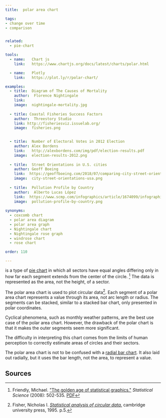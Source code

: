 ```yaml
---
title:  polar area chart 

tags:
- change over time
- comparison


related:
  - pie-chart

tools:
  - name:   Chart js
    link:   https://www.chartjs.org/docs/latest/charts/polar.html

  - name:   Plotly
    link:   https://plot.ly/r/polar-chart/

examples:
  - title:  Diagram of The Causes of Mortality
    author:  Florence Nightingale
    link:   
    image:  nightingale-mortality.jpg
    
  - title: Coastal Fisheries Success Factors
    author:  Threestory Studio
    link: http://fisheriesviz.issuelab.org/
    image:  fisheries.png
  

  - title:  Number of Electoral Votes in 2012 Election
    author: Alex Bordens
    link:   http://alexbordens.com/img/pdf/election-results.pdf
    image:  election-results-2012.png
    
  - title:  Street Orientations in U.S. cities
    author: Geoff Boeing
    link:  https://geoffboeing.com/2018/07/comparing-city-street-orientations/
    image:  city-street-orientations-usa.png
  
  - title:  Pollution Profile by Country
    author:  Alberto Lucas López
    link:  https://www.scmp.com/infographics/article/1674099/infographic-pollution-profile
    image:  pollution-profile-by-country.png
    
synonyms: 
  - coxcomb chart
  - polar area diagram
  - polar area graph
  - Nightingale chart
  - Nightingale rose graph
  - windrose chart
  - rose chart

order: 110

---
```


is a type of [pie chart](/pie-chart) in which all sectors have equal angles differing only in how far each segment extends from the center of the circle. [^friendly]  The data is represented as the area, not the height, of a sector.

<!--more-->
The polar area chart is used to plot circular data[^fisher]. Each segment of a polar area chart represents a value through its area, not arc length or radius. The segments can be stacked, similar to a stacked bar chart, only presented in polar coordinates.

Cyclical phenomena, such as monthly weather patterns, are the best use case of the polar area chart. However, the drawback of the polar chart is that it makes the outer segments seem more significant. 

The difficulty in interpreting this chart comes from the limits of human perception to correctly estimate areas of circles and their sectors.

The polar area chart is not to be confused with a [radial bar chart](/bar-chart#radial-bar-chart). It also laid out radially, but it uses the bar length, not the area, to represent a value.


## Sources
[^friendly]:Friendly, Michael. ["The golden age of statistical graphics."](https://www.jstor.org/stable/20697655) *Statistical Science* (2008): 502-535. [PDF](https://arxiv.org/pdf/0906.3979.pdf)
[^fisher]: Fisher, Nicholas I. [*Statistical analysis of circular data.*](https://books.google.com/books?id=wGPj3EoFdJwC) cambridge university press, 1995. p.5.
